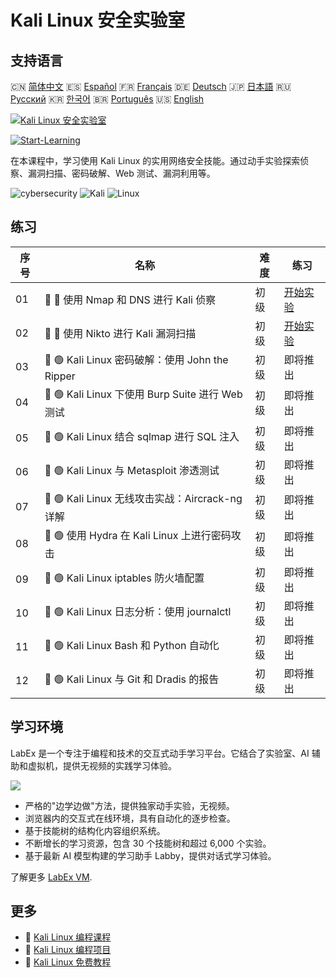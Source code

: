 # Kali Linux 安全实验室

## 支持语言

🇨🇳 [简体中文](README_zh.md) 🇪🇸 [Español](README_es.md) 🇫🇷 [Français](README_fr.md) 🇩🇪 [Deutsch](README_de.md) 🇯🇵 [日本語](README_ja.md) 🇷🇺 [Русский](README_ru.md) 🇰🇷 [한국어](README_ko.md) 🇧🇷 [Português](README_pt.md) 🇺🇸 [English](README.md) 

[![Kali Linux 安全实验室](https://cover-creator.labex.io/kali-linux-security-labs.png?lang=zh)](https://labex.io/zh/courses/kali-linux-security-labs)

[![Start-Learning](https://img.shields.io/badge/Start-Learning-whitesmoke?style=for-the-badge)](https://labex.io/zh/courses/kali-linux-security-labs)

在本课程中，学习使用 Kali Linux 的实用网络安全技能。通过动手实验探索侦察、漏洞扫描、密码破解、Web 测试、漏洞利用等。

![cybersecurity](https://img.shields.io/badge/cybersecurity-whitesmoke?style=for-the-badge&logo=cybersecurity)
![Kali](https://img.shields.io/badge/Kali-whitesmoke?style=for-the-badge&logo=kali)
![Linux](https://img.shields.io/badge/Linux-whitesmoke?style=for-the-badge&logo=linux)


## 练习

|   序号 | 名称                                             | 难度   | 练习                                                                                                                    |
|--------|--------------------------------------------------|--------|-------------------------------------------------------------------------------------------------------------------------|
|     01 | 📖 🔵 使用 Nmap 和 DNS 进行 Kali 侦察            | 初级   | <a target='_blank' href='https://labex.io/zh/tutorials/kali-kali-reconnaissance-with-nmap-and-dns-552298'>开始实验</a>  |
|     02 | 📖 🔵 使用 Nikto 进行 Kali 漏洞扫描              | 初级   | <a target='_blank' href='https://labex.io/zh/tutorials/kali-kali-vulnerability-scanning-with-nikto-552301'>开始实验</a> |
|     03 | 📖 🟢 Kali Linux 密码破解：使用 John the Ripper  | 初级   | 即将推出                                                                                                                |
|     04 | 📖 🟢 Kali Linux 下使用 Burp Suite 进行 Web 测试 | 初级   | 即将推出                                                                                                                |
|     05 | 📖 🟢 Kali Linux 结合 sqlmap 进行 SQL 注入       | 初级   | 即将推出                                                                                                                |
|     06 | 📖 🟢 Kali Linux 与 Metasploit 渗透测试          | 初级   | 即将推出                                                                                                                |
|     07 | 📖 🟢 Kali Linux 无线攻击实战：Aircrack-ng 详解  | 初级   | 即将推出                                                                                                                |
|     08 | 📖 🟢 使用 Hydra 在 Kali Linux 上进行密码攻击    | 初级   | 即将推出                                                                                                                |
|     09 | 📖 🟢 Kali Linux iptables 防火墙配置             | 初级   | 即将推出                                                                                                                |
|     10 | 📖 🟢 Kali Linux 日志分析：使用 journalctl       | 初级   | 即将推出                                                                                                                |
|     11 | 📖 🟢 Kali Linux Bash 和 Python 自动化           | 初级   | 即将推出                                                                                                                |
|     12 | 📖 🟢 Kali Linux 与 Git 和 Dradis 的报告         | 初级   | 即将推出                                                                                                                |

## 学习环境

LabEx 是一个专注于编程和技术的交互式动手学习平台。它结合了实验室、AI 辅助和虚拟机，提供无视频的实践学习体验。

![](https://tutorial-screenshot.getvm.io/images/vm-1725247253.png)

- 严格的"边学边做"方法，提供独家动手实验，无视频。
- 浏览器内的交互式在线环境，具有自动化的逐步检查。
- 基于技能树的结构化内容组织系统。
- 不断增长的学习资源，包含 30 个技能树和超过 6,000 个实验。
- 基于最新 AI 模型构建的学习助手 Labby，提供对话式学习体验。

了解更多 [LabEx VM](https://support.labex.io/using-labex/virtual-machine).

## 更多

- 🔗 [Kali Linux 编程课程](https://github.com/labex-labs/awesome-programming-courses)
- 🔗 [Kali Linux 编程项目](https://github.com/labex-labs/awesome-programming-projects)
- 🔗 [Kali Linux 免费教程](https://github.com/labex-labs/kali-free-tutorials)

